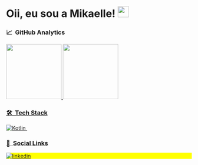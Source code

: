 # Oii, eu sou a Mikaelle! <img src="https://raw.githubusercontent.com/kaueMarques/kaueMarques/master/hi.gif" width="30" height="30"/> 
 

### 📈 &nbsp;GitHub Analytics
<div align="left">
  <a href="https://github.com/mikaelleps">
  <img height="150em" src="https://github-readme-stats.vercel.app/api?username=mikaelleps&show_icons=true&theme=dracula&include_all_commits=true&count_private=true"/>
  <img height="150em" src="https://github-readme-stats.vercel.app/api/top-langs/?username=mikaelleps&layout=compact&langs_count=7&theme=dracula"/>
</div>

### 🛠 &nbsp;Tech Stack
 ![Kotlin](https://img.shields.io/badge/Kotlin-0095D5?&style=for-the-badge&logo=kotlin&logoColor=white)&nbsp;

### 💬 &nbsp;Social Links

<p align="left" style="background:yellow">
 <a href= "https://www.linkedin.com/in/mikaelle-sousa-7b0a4b151" target="_blank">
 <img align="center" src="https://img.shields.io/badge/LinkedIn-0077B5?style=for-the-badge&logo=linkedin&logoColor=white" alt="linkedin"/>
</a>
    

